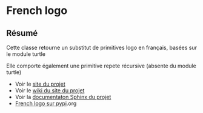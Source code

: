 # French logo

## Résumé

Cette classe retourne un substitut de primitives logo en français, basées sur le module turtle

Elle comporte également une primitive repete récursive (absente du module turtle)

- Voir le [site du projet](https://framagit.org/zenjo/french-logo)
- Voir le [wiki du site du projet](https://framagit.org/zenjo/french-logo/wikis/home)
- Voir la [documentaton Sphinx du projet](https://docs.sebille.name/french-logo/)
- [French logo sur pypi](https://pypi.org/project/french-logo/).org

